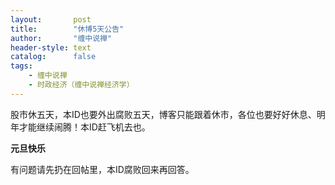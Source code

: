 ```yaml
---
layout:       post
title:        "休博5天公告"
author:       "缠中说禅"
header-style: text
catalog:      false
tags:
    - 缠中说禅
    - 时政经济（缠中说禅经济学）
---
```


股市休五天，本ID也要外出腐败五天，博客只能跟着休市，各位也要好好休息、明年才能继续闹腾！本ID赶飞机去也。



**元旦快乐**



有问题请先扔在回帖里，本ID腐败回来再回答。
